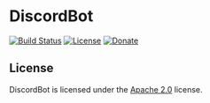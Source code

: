 # DiscordBot

[![Build Status](http://jenkins.lolnet.co.nz/job/DiscordBot/badge/icon)](http://jenkins.lolnet.co.nz/job/DiscordBot/) [![License](https://lxgaming.github.io/images/badge/License-Apache%202.0-blue.svg)](https://www.apache.org/licenses/LICENSE-2.0)
[![Donate](https://lxgaming.github.io/images/badge/Paypal-donate-yellow.svg)](https://www.paypal.com/cgi-bin/webscr?cmd=_s-xclick&hosted_button_id=TVT5B45AHNP9J)

## License
DiscordBot is licensed under the [Apache 2.0](https://www.apache.org/licenses/LICENSE-2.0) license.
